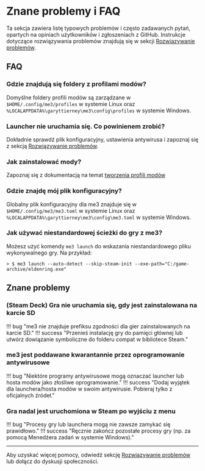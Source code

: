 # Znane problemy i FAQ

Ta sekcja zawiera listę typowych problemów i często zadawanych pytań, opartych na opiniach użytkowników i zgłoszeniach z GitHub. Instrukcje dotyczące rozwiązywania problemów znajdują się w sekcji [Rozwiązywanie problemów](troubleshooting.md).

## FAQ

### Gdzie znajdują się foldery z profilami modów?

Domyślne foldery profili modów są zarządzane w `$HOME/.config/me3/profiles` w systemie Linux oraz `%LOCALAPPDATA%\garyttierney\me3\config\profiles` w systemie Windows.

### Launcher nie uruchamia się. Co powinienem zrobić?

Dokładnie sprawdź plik konfiguracyjny, ustawienia antywirusa i zapoznaj się z sekcją [Rozwiązywanie problemów](troubleshooting.md).

### Jak zainstalować mody?

Zapoznaj się z dokumentacją na temat [tworzenia profili modów](./creating-mod-profiles.md)

### Gdzie znajdę mój plik konfiguracyjny?

Globalny plik konfiguracyjny dla me3 znajduje się w `$HOME/.config/me3/me3.toml` w systemie Linux oraz `%LOCALAPPDATA%\garyttierney\me3\config\me3.toml` w systemie Windows.

### Jak używać niestandardowej ścieżki do gry z me3?

Możesz użyć komendy `me3 launch` do wskazania niestandardowego pliku wykonywalnego gry. Na przykład:

```shell
> $ me3 launch --auto-detect --skip-steam-init --exe-path="C:/game-archive/eldenring.exe"
```

## Znane problemy

### (Steam Deck) Gra nie uruchamia się, gdy jest zainstalowana na karcie SD

!!! bug "me3 nie znajduje prefiksu zgodności dla gier zainstalowanych na karcie SD."
!!! success "Przenieś instalację gry do pamięci głównej lub utwórz dowiązanie symboliczne do folderu compat w bibliotece Steam."

### me3 jest poddawane kwarantannie przez oprogramowanie antywirusowe

!!! bug "Niektóre programy antywirusowe mogą oznaczać launcher lub hosta modów jako złośliwe oprogramowanie."
!!! success "Dodaj wyjątek dla launchera/hosta modów w swoim antywirusie. Pobieraj tylko z oficjalnych źródeł."

### Gra nadal jest uruchomiona w Steam po wyjściu z menu

!!! bug "Procesy gry lub launchera mogą nie zawsze zamykać się prawidłowo."
!!! success "Ręcznie zakończ pozostałe procesy gry (np. za pomocą Menedżera zadań w systemie Windows)."

---

Aby uzyskać więcej pomocy, odwiedź sekcję [Rozwiązywanie problemów](troubleshooting.md) lub dołącz do dyskusji społeczności.
